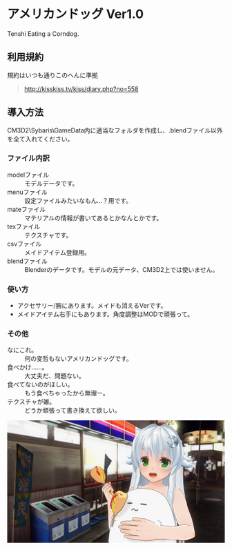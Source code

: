 # アメリカンドッグ Ver1.0
Tenshi Eating a Corndog.
## 利用規約
規約はいつも通りこのへんに準拠  
> <http://kisskiss.tv/kiss/diary.php?no=558>
## 導入方法
CM3D2\Sybaris\GameData内に適当なフォルダを作成し、.blendファイル以外を全て入れてください。 
### ファイル内訳 
<dl>
    <dt>modelファイル<dt>
    <dd>モデルデータです。</dd>
    <dt>menuファイル<dt>
    <dd>設定ファイルみたいなもん…？用です。</dd>
    <dt>mateファイル<dt>
    <dd>マテリアルの情報が書いてあるとかなんとかです。</dd>
    <dt>texファイル<dt>
    <dd>テクスチャです。</dd>
    <dt>csvファイル</dt>
    <dd>メイドアイテム登録用。</dd>
    <dt>blendファイル<dt>
    <dd>Blenderのデータです。モデルの元データ、CM3D2上では使いません。</dd>
</dl>

### 使い方
* アクセサリー/腕にあります。メイドも消えるVerです。  
* メイドアイテム右手にもあります。角度調整はMODで頑張って。  
### その他
<dl>
    <dt>なにこれ。</dt>
    <dd>何の変哲もないアメリカンドッグです。</dd>
    <dt>食べかけ……。</dt>
    <dd>大丈夫だ、問題ない。</dd>
    <dt>食べてないのがほしい。</dt>
    <dd>もう食べちゃったから無理ー。</dd>
    <dt>テクスチャが雑。</dt>
    <dd>どうか頑張って書き換えて欲しい。</dd>
</dl>

![作例](https://github.com/pikepikeid/mod_item_corndog/blob/master/ex_corndog.png)
